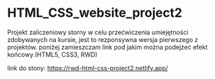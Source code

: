 # HTML_CSS_website_project2

Projekt zaliczeniowy storny w celu przećwiczenia umiejętności zdobywanych na kursie, jest to rezponsywna wersja pierwszego z projektów.
poniżej zamieszczam link pod jakim można podejżeć efekt końcowy.(HTML5, CSS3, RWD)

link do stony:
https://rwd-html-css-project2.netlify.app/

